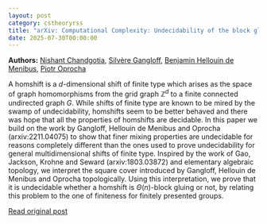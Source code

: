 ```yaml
---
layout: post
category: cstheoryrss
title: "arXiv: Computational Complexity: Undecidability of the block gluing classes of homshifts"
date: 2025-07-30T00:00:00
---
```


**Authors:** [Nishant Chandgotia](https://dblp.uni-trier.de/search?q=Nishant+Chandgotia), [Silvère Gangloff](https://dblp.uni-trier.de/search?q=Silv%C3%A8re+Gangloff), [Benjamin Hellouin de Menibus](https://dblp.uni-trier.de/search?q=Benjamin+Hellouin+de+Menibus), [Piotr Oprocha](https://dblp.uni-trier.de/search?q=Piotr+Oprocha)

A homshift is a $d$-dimensional shift of finite type which arises as the
space of graph homomorphisms from the grid graph $\mathbb Z^d$ to a finite
connected undirected graph $G$. While shifts of finite type are known to be
mired by the swamp of undecidability, homshifts seem to be better behaved and
there was hope that all the properties of homshifts are decidable. In this
paper we build on the work by Gangloff, Hellouin de Menibus and Oprocha
(arxiv:2211.04075) to show that finer mixing properties are undecidable for
reasons completely different than the ones used to prove undecidability for
general multidimensional shifts of finite type. Inspired by the work of Gao,
Jackson, Krohne and Seward (arxiv:1803.03872) and elementary algebraic
topology, we interpret the square cover introduced by Gangloff, Hellouin de
Menibus and Oprocha topologically. Using this interpretation, we prove that it
is undecidable whether a homshift is $\Theta(n)$-block gluing or not, by
relating this problem to the one of finiteness for finitely presented groups.

[Read original post](http://arxiv.org/abs/2507.21342v1)
